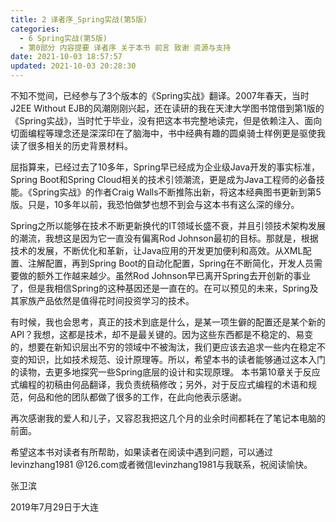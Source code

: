 ```yaml
---
title: 2 译者序_Spring实战(第5版)
categories: 
  - 6 Spring实战(第5版)
  - 第0部分 内容提要 译者序 关于本书 前言 致谢 资源与支持
date: 2021-10-03 18:57:57
updated: 2021-10-03 20:28:30
---
```

不知不觉间，已经参与了3个版本的《Spring实战》翻译。2007年春天，当时J2EE Without EJB的风潮刚刚兴起，还在读研的我在天津大学图书馆借到第1版的《Spring实战》，当时忙于毕业，没有把这本书完整地读完，但是依赖注入、面向切面编程等理念还是深深印在了脑海中，书中经典有趣的圆桌骑士样例更是驱使我读了很多相关的历史背景材料。

屈指算来，已经过去了10多年，Spring早已经成为企业级Java开发的事实标准，Spring Boot和Spring Cloud相关的技术引领潮流，更是成为Java工程师的必备技能。《Spring实战》的作者Craig Walls不断推陈出新，将这本经典图书更新到第5版。只是，10多年以前，我恐怕做梦也想不到会与这本书有这么深的缘分。

Spring之所以能够在技术不断更新换代的IT领域长盛不衰，并且引领技术架构发展的潮流，我想这是因为它一直没有偏离Rod Johnson最初的目标。那就是，根据技术的发展，不断优化和革新，让Java应用的开发更加便利和高效。从XML配置、注解配置，再到Spring Boot的自动化配置，Spring在不断简化，开发人员需要做的额外工作越来越少。虽然Rod Johnson早已离开Spring去开创新的事业了，但是我相信Spring的这种基因还是一直在的。在可以预见的未来，Spring及其家族产品依然是值得花时间投资学习的技术。

有时候，我也会思考，真正的技术到底是什么，是某一项生僻的配置还是某个新的API？我想，这都是技术，却不是最关键的。因为这些东西都是不稳定的、易变的，想要在新知识层出不穷的领域中不被淘汰，我们更应该去追求一些内在稳定不变的知识，比如技术规范、设计原理等。所以，希望本书的读者能够通过这本入门的读物，去更多地探究一些Spring底层的设计和实现原理。
本书第10章关于反应式编程的初稿由何品翻译，我负责统稿修改；另外，对于反应式编程的术语和规范，何品和他的团队都做了很多的工作，在此向他表示感谢。

再次感谢我的爱人和儿子，又容忍我把这几个月的业余时间都耗在了笔记本电脑的前面。

希望这本书对读者有所帮助，如果读者在阅读中遇到问题，可以通过levinzhang1981 @126.com或者微信levinzhang1981与我联系，祝阅读愉快。

张卫滨

2019年7月29日于大连

